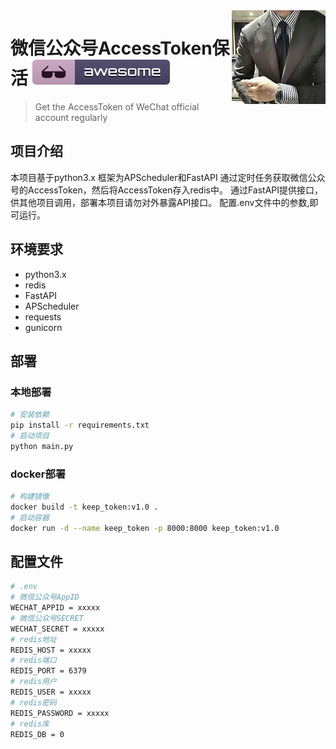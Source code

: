 <img src="42042015.jpg" align="right" />

# 微信公众号AccessToken保活  [![Awesome](badge.svg)](#)
> Get the AccessToken of WeChat official account regularly

## 项目介绍
本项目基于python3.x 框架为APScheduler和FastAPI
通过定时任务获取微信公众号的AccessToken，然后将AccessToken存入redis中。
通过FastAPI提供接口，供其他项目调用，部署本项目请勿对外暴露API接口。
配置.env文件中的参数,即可运行。

## 环境要求
- python3.x
- redis
- FastAPI
- APScheduler
- requests
- gunicorn

## 部署
### 本地部署
```bash
# 安装依赖
pip install -r requirements.txt
# 启动项目
python main.py
```
### docker部署
```bash
# 构建镜像
docker build -t keep_token:v1.0 .
# 启动容器
docker run -d --name keep_token -p 8000:8000 keep_token:v1.0
```

## 配置文件
```bash
# .env
# 微信公众号AppID
WECHAT_APPID = xxxxx
# 微信公众号SECRET
WECHAT_SECRET = xxxxx
# redis地址
REDIS_HOST = xxxxx
# redis端口
REDIS_PORT = 6379
# redis用户
REDIS_USER = xxxxx
# redis密码
REDIS_PASSWORD = xxxxx
# redis库
REDIS_DB = 0
